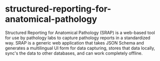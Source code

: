 # structured-reporting-for-anatomical-pathology
Structured Reporting for Anatomical Pathology (SRAP) is a web-based tool for use by pathology labs to capture pathology reports in a standardized way. SRAP is a generic web application that takes JSON Schema and generates a multilingual UI form for data capturing, stores that data locally, sync's the data to other databases, and can work completely offline.
